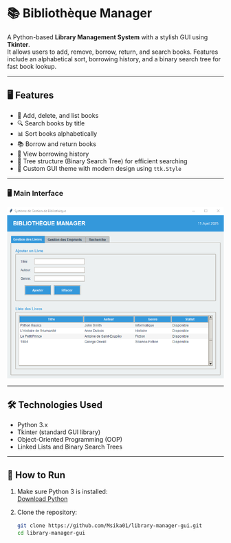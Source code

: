 # 📚 Bibliothèque Manager

A Python-based **Library Management System** with a stylish GUI using **Tkinter**.  
It allows users to add, remove, borrow, return, and search books. Features include an alphabetical sort, borrowing history, and a binary search tree for fast book lookup.

---

## 🖥️ Features

- 📘 Add, delete, and list books
- 🔍 Search books by title
- 📊 Sort books alphabetically
- 📚 Borrow and return books
- 📜 View borrowing history
- 🌳 Tree structure (Binary Search Tree) for efficient searching
- 🎨 Custom GUI theme with modern design using `ttk.Style`

---

### 🖥️ Main Interface
![Main Interface](screenshots/main-ui.png)

---

## 🛠️ Technologies Used

- Python 3.x
- Tkinter (standard GUI library)
- Object-Oriented Programming (OOP)
- Linked Lists and Binary Search Trees

---

## 🚀 How to Run

1. Make sure Python 3 is installed:  
   [Download Python](https://www.python.org/downloads/)

2. Clone the repository:

   ```bash
   git clone https://github.com/Msika01/library-manager-gui.git
   cd library-manager-gui

